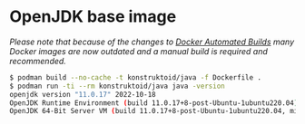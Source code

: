 # OpenJDK base image

_Please note that because of the changes to [Docker Automated Builds](https://docs.docker.com/docker-hub/builds/)
many Docker images are now outdated and a manual build is required and recommended._

```sh
$ podman build --no-cache -t konstruktoid/java -f Dockerfile .
$ podman run -ti --rm konstruktoid/java java -version
openjdk version "11.0.17" 2022-10-18
OpenJDK Runtime Environment (build 11.0.17+8-post-Ubuntu-1ubuntu220.04)
OpenJDK 64-Bit Server VM (build 11.0.17+8-post-Ubuntu-1ubuntu220.04, mixed mode, sharing)
```
